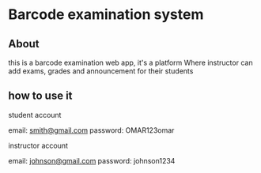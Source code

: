 # Barcode examination system

## About

this is a barcode examination web app, it's a platform Where instructor can add exams, grades and announcement for their students

## how to use it

student account

email: smith@gmail.com
password: OMAR123omar

instructor account

email: johnson@gmail.com
password: johnson1234
